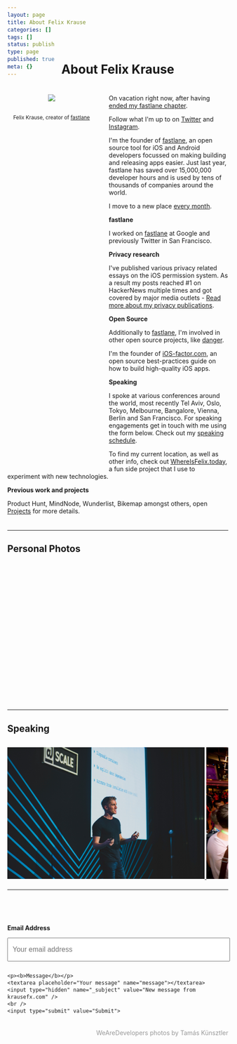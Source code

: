```yaml
---
layout: page
title: About Felix Krause
categories: []
tags: []
status: publish
type: page
published: true
meta: {}
---
```


<h1 style="text-align: center; margin-bottom: 40px; margin-top: -50px">About Felix Krause</h1>

<div id="leftCol">
  <img src="/assets/FelixKrauseSpeakingCut.jpg" width="290" style="margin-bottom: 10px" />
  <br />
  <p style="text-align: center;"><small style="">Felix Krause, creator of <a href="http://fastlane.tools" target="_blank">fastlane</a></small></p>
</div>

<div id="rightCol">
  <p>On vacation right now, after having <a href="/blog/ending-my-fastlane-chapter">ended my fastlane chapter</a>.</p>

  <p>Follow what I'm up to on <a href="https://twitter.com/krausefx">Twitter</a> and <a href="https://instagram.com/KrauseFx">Instagram</a>.</p>

  <p>I'm the founder of <a href="http://fastlane.tools" target="_blank">fastlane</a>, an open source tool for iOS and Android developers focussed on making building and releasing apps easier. Just last year, fastlane has saved over 15,000,000 developer hours and is used by tens of thousands of companies around the world.</p>

  <p>I move to a new place <a href="/blog/going-nomad">every month</a>.</p>

  <p><b>fastlane</b></p>

  <p>I worked on <a href="http://fastlane.tools" target="_blank">fastlane</a> at Google and previously Twitter in San Francisco.</p>

  <p><b>Privacy research</b></p>

  <p>I've published various privacy related essays on the iOS permission system. As a result my posts reached #1 on HackerNews multiple times and got covered by major media outlets - <a href="/privacy">Read more about my privacy publications</a>.</p>

  <p><b>Open Source</b></p>

  <p>Additionally to <a href="http://fastlane.tools" target="_blank">fastlane</a>, I'm involved in other open source projects, like <a href="https://github.com/danger/danger" target="_blank">danger</a>.</p>

  <p>I'm the founder of <a href="https://ios-factor.com" target="_blank">iOS-factor.com</a>, an open source best-practices guide on how to build high-quality iOS apps.</p>

  <p><b>Speaking</b></p>

  <p>I spoke at various conferences around the world, most recently Tel Aviv, Oslo, Tokyo, Melbourne, Bangalore, Vienna, Berlin and San Francisco. For speaking engagements get in touch with me using the form below. Check out my 
  <a href="https://github.com/krausefx/speaking" target="_blank">speaking schedule</a>.</p>

  <p>To find my current location, as well as other info, check out <a href="https://whereisfelix.today" target="_blank">WhereIsFelix.today</a>, a fun side project that I use to experiment with new technologies.</p>

  <p><b>Previous work and projects</b></p>
  <p>Product Hunt, MindNode, Wunderlist, Bikemap amongst others, open <a href="/projects">Projects</a> for more details.</p>
</div>

<hr style="margin-top: 35px" />

<h2>Personal Photos</h2>
<div class="imageCarousel" id="personalCarousel">
</div>

<hr />

<h2>Speaking</h2>
<div class="imageCarousel">
  <a href="/assets/speaking/FelixKrause1.jpg" target="_blank">
    <img src="/assets/speaking/FelixKrause1.jpg" alt="Felix Krause (KrauseFx) speaking at conference at Facebook Mobile at Scale in Tel Aviv, Israel" />
  </a>
  <a href="/assets/speaking/FelixKrause4.jpg" target="_blank">
    <img src="/assets/speaking/FelixKrause4.jpg" alt="Felix Krause (KrauseFx) speaking at conference at trySwift in New York" />
  </a>
  <a href="/assets/speaking/FelixKrause2.jpg" target="_blank">
    <img src="/assets/speaking/FelixKrause2.jpg" alt="Felix Krause (KrauseFx) speaking at conference at Facebook Mobile at Scale in Tel Aviv, Israel" />
  </a>
  <a href="/assets/speaking/FelixKrause5.jpg" target="_blank">
    <img src="/assets/speaking/FelixKrause5.jpg" alt="Felix Krause (KrauseFx) speaking at conference at WeAreDevelopers in Vienna, Austria" />
  </a>
  <a href="/assets/speaking/FelixKrause3.jpg" target="_blank">
    <img src="/assets/speaking/FelixKrause3.jpg" alt="Felix Krause (KrauseFx) speaking at conference at Facebook Mobile at Scale in Tel Aviv, Israel" />
  </a>
  <a href="/assets/speaking/FelixKrause6.jpg" target="_blank">
    <img src="/assets/speaking/FelixKrause6.jpg" alt="Felix Krause (KrauseFx) speaking at conference at trySwift in New York" />
  </a>
</div>

<script type="text/javascript">
  var url = "https://whereisfelixtoday-backend.now.sh/api.json";

  var xmlHttp = new XMLHttpRequest();
  xmlHttp.onreadystatechange = function() { 
      if (xmlHttp.readyState == 4 && xmlHttp.status == 200) {
        var content = JSON.parse(xmlHttp.responseText)
        var photos = content["recentPhotos"]
        var personalCarousel = document.getElementById("personalCarousel")
        for (let photoIndex in photos) {
          let currentPhoto = photos[photoIndex]

          var linkNode = document.createElement("a");
          linkNode["href"] = currentPhoto["link"]
          linkNode["target"] = "_blank"
          var imageNode = document.createElement("span")
          imageNode["style"] = "background-image: url(" + currentPhoto["url"] + ")"
          imageNode["alt"] = currentPhoto["text"]

          linkNode.appendChild(imageNode)
          personalCarousel.appendChild(linkNode)

          if (photoIndex > 7) {
            break; // We don't want to load all the images
          }
        }
      }
  }
  xmlHttp.open("GET", url, true); // true = asynchronous 
  xmlHttp.send(null);
</script>

<hr />

<div style="width: 100%; float: left; margin-top: 20px; margin-bottom: 20px;">
  <form id="contactform" method="POST" action="https://formspree.io/contact@krausefx.com">
    <p><b>Email Address</b></p>
    <input type="email" name="_replyto" placeholder="Your email address">

    <p><b>Message</b></p>
    <textarea placeholder="Your message" name="message"></textarea>
    <input type="hidden" name="_subject" value="New message from krausefx.com" />
    <br />
    <input type="submit" value="Submit">
  </form>
</div>

<hr />
<p style="text-align: right; color: #999">
  WeAreDevelopers photos by Tamás Künsztler
</p>

<style type="text/css">
  .imageCarousel {
    margin-top: 30px;
    height: 310px;
    width: 100%;
    overflow-y: none;
    overflow-x: scroll;
    white-space: nowrap;
  }

  .imageCarousel > a > img {
    height: 300px;
    width: auto;
    max-width: none; /* to override page wide attribute */
    display: inline-block;
  }
  #personalCarousel > a > span {
    /* I didn't spend the time investigating why this is necessary */
    margin-right: 5px;
    height: 300px;
    display: inline-block;
    width: 300px; /* IG pictures should always be square */
    background-size: cover;
    background-repeat: no-repeat;
    background-position: 50% 50%;
  }
  #contactform {
    padding-top: 30px;
  }

  #contactform input[type="email"] {
    width: calc(100% - 20px);
    height: 30px;
    font-size: 16px;
    padding: 10px;
    margin-bottom: 10px;
  }
  #contactform textarea {
    width: calc(100% - 30px);
    height: 100px;
    font-size: 16px;
    border: 1px solid #ccc;
    background-color: #fafafa;
    padding: 15px;
    resize: vertical;
  }
  #contactform input[type="submit"] {
    display: inline-block;
    width: 127px;
    height: 42px;
    background-color: #272727;
    color: white;
    font-weight: 600;
    font-style: normal;
    font-size: 14px;
    border: none;
    margin-top: 10px;
    cursor: pointer;
  }
  #leftCol {
    margin-bottom: 40px;
    margin-right: 30px;
    width: 100%;
    text-align: center;
  }
  @media screen and (max-width: 800px) {
    .imageCarousel {
      height: 190px;
    }
    .imageCarousel > a > img {
      height: 180px;
    }
    #personalCarousel > a > span {
      height: 180px;
      width: 180px;
    }
  }
  @media screen and (min-width: 800px) {
    #leftCol {
        width: 40%; 
        float: left;
        height: 820px;
      }
    }
  }
  @media screen and (min-width: 800px) {
    #rightCol {
      width: 55%; 
      float: right;
    }
  }
  }
</style>
